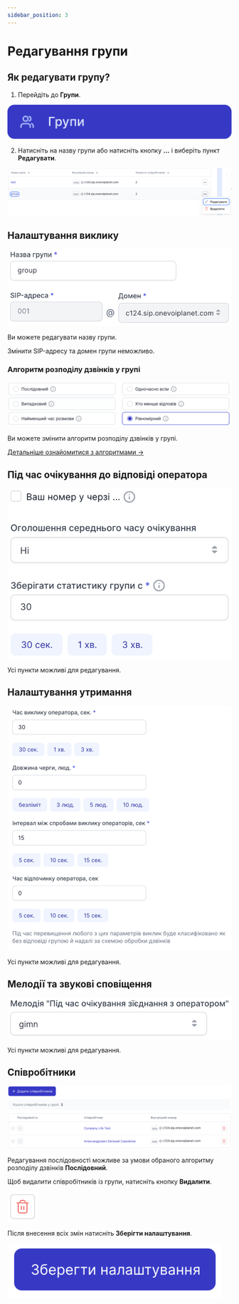 ```yaml
---
sidebar_position: 3
---
```


# Редагування групи

## Як редагувати групу?

1. Перейдіть до **Групи**.

![](../../img/employees-groups/i-group-14.svg)

2. Натисніть на назву групи або натисніть кнопку **...** і виберіть пункт **Редагувати**.

![](../../img/employees-groups/i-group-15.svg)

## Налаштування виклику

![](../../img/employees-groups/i-group-20.svg)

Ви можете редагувати назву групи.

Змінити SIP-адресу та домен групи неможливо.

### Алгоритм розподілу дзвінків у групі

![](../../img/employees-groups/i-group-19.svg)

Ви можете змінити алгоритм розподілу дзвінків у групі.

[Детальніше ознайомитися з алгоритмами →](algorithm-group.md)

## Під час очікування до відповіді оператора

![](../../img/employees-groups/i-group-18.svg)

Усі пункти можливі для редагування.

## Налаштування утримання

![](../../img/employees-groups/i-group-16.svg)

Усі пункти можливі для редагування.

## Мелодії та звукові сповіщення

![](../../img/employees-groups/i-group-17.svg)

Усі пункти можливі для редагування.

## Співробітники

![](../../img/employees-groups/i-group-21.svg)

Редагування послідовності можливе за умови обраного алгоритму розподілу дзвінків **Послідовний**.

Щоб видалити співробітників із групи, натисніть кнопку **Видалити**.

![](../../img/employees-groups/i-group-22.svg)

Після внесення всіх змін натисніть **Зберігти налаштування**.

![](../../img/employees-groups/i-group-13.svg)
